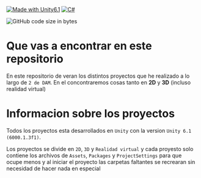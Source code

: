 [![Made with Unity6.1](https://img.shields.io/badge/Made%20with-Unity6.1-57b9d3.svg?style=for-the-badge&logo=unity)](https://unity3d.com)
[![C#](https://img.shields.io/badge/Code-C%23-239120?style=for-the-badge&logo=csharp&logoColor=white)](https://learn.microsoft.com/dotnet/csharp/)

![GitHub code size in bytes](https://img.shields.io/github/languages/code-size/C0n1j/Unity?style=for-the-badge)





# Que vas a encontrar en este repositorio

En este repositorio de veran los distintos proyectos que he realizado a lo largo de `2 de DAM`. En el concontraremos cosas tanto en **2D** y **3D** (incluso realidad virtual)

# Informacion sobre los proyectos 

Todos los proyectos esta desarrollados en `Unity`  con la version `Unity 6.1 (6000.1.3f1)`.

Los proyectos se divide en `2D`, `3D` y `Realidad virtual` y cada proyesto solo contiene los archivos de `Assets`, `Packages` y `ProjectSettings` para que ocupe menos y al iniciar el proyecto las carpetas faltantes se recrearan sin necesidad de hacer nada en especial
